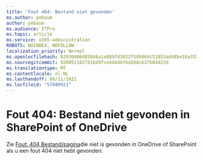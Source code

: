 ```yaml
---
title: 'Fout 404: Bestand niet gevonden'
ms.author: pebaum
author: pebaum
ms.audience: ITPro
ms.topic: article
ms.service: o365-administration
ROBOTS: NOINDEX, NOFOLLOW
localization_priority: Normal
ms.openlocfilehash: 02930406d85046a1e889fd3912f50946dc51853ad48be16a3320611d943a0d8d
ms.sourcegitcommit: 920051182781bd97ce4d4d6fbd268cb37b84d239
ms.translationtype: MT
ms.contentlocale: nl-NL
ms.lasthandoff: 08/11/2021
ms.locfileid: "57889921"
---
```

# <a name="error-404-file-not-found-in-sharepoint-or-onedrive"></a>Fout 404: Bestand niet gevonden in SharePoint of OneDrive

Zie [Fout: 404 Bestand/pagina](https://docs.microsoft.com/sharepoint/troubleshoot/administration/error-404-onedrive-sharepoint)die niet is gevonden in OneDrive of SharePoint als u een fout 404 niet hebt gevonden.